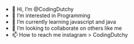 - 👋 Hi, I’m @CodingDutchy
- 👀 I’m interested in Programming
- 🌱 I’m currently learning javascript and java
- 💞️ I’m looking to collaborate on others like me
- 📫 How to reach me instagram > CodingDutchy

<!---
CodingDutchy/CodingDutchy is a ✨ special ✨ repository because its `README.md` (this file) appears on your GitHub profile.
You can click the Preview link to take a look at your changes.
--->
